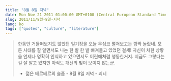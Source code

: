 ```yaml
---
title: "8월 8일 저녁"
date: Mon Nov 21 2011 01:00:00 GMT+0100 (Central European Standard Time)
slug: 2011/11/8월-8일-저녁
lang: ko
tags: ["quotes", "culture", "literature"]
---
```


> 한동안 거들떠보지도 않았던 일기장을 오늘 무심코 펼쳐보고는 깜짝 놀랐네. 모든 사태를 잘 알면서도 나는 한 발 한 발 빠져들고 있었던 걸세! 자신이 처한 상황을 언제나 명확히 인식하고 있으면서도 어린애처럼 행동한거지. 지금도 그렇다는 걸 잘 알고 있지만 아직도 개선의 빛이 보이지 않는군.
> 
> - 젊은 베르테르의 슬픔 - 8월 8일 저녁 - 괴테
